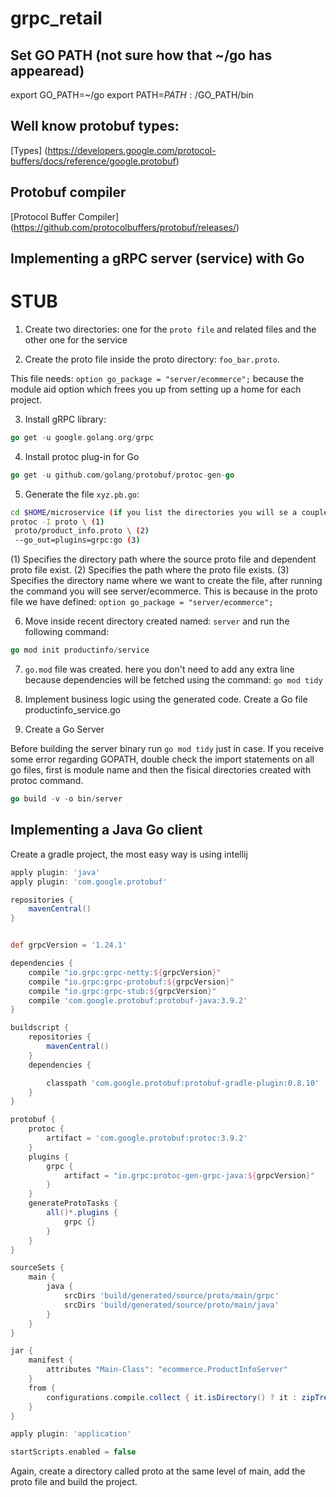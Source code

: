 # grpc_retail

## Set GO PATH (not sure how that ~/go has appearead) 

export GO_PATH=~/go
export PATH=$PATH:/$GO_PATH/bin

## Well know protobuf types:

[Types] (https://developers.google.com/protocol-buffers/docs/reference/google.protobuf)


## Protobuf compiler

[Protocol Buffer Compiler] (https://github.com/protocolbuffers/protobuf/releases/)

## Implementing a gRPC server (service) with Go

# STUB

1. Create two directories: one for the `proto file` and related files and the other one for the service

2. Create the proto file inside the proto directory: `foo_bar.proto`. 

This file needs: `option go_package = "server/ecommerce";` because the module aid option which frees you up from setting up a home for each project.

3. Install gRPC library:

```go
go get -u google.golang.org/grpc
```

4. Install protoc plug-in for Go

```go
go get -u github.com/golang/protobuf/protoc-gen-go
```

5. Generate the file `xyz.pb.go`:

```bash
cd $HOME/microservice (if you list the directories you will se a couple of directories: service_directory & proto)
protoc -I proto \ (1)
 proto/product_info.proto \ (2)
 --go_out=plugins=grpc:go (3)
```

(1) Specifies the directory path where the source proto file and dependent proto file exist.
(2) Specifies the path where the proto file exists.
(3) Specifies the directory name where we want to create the file, after running the command you will see server/ecommerce.
This is because in the proto file we have defined: `option go_package = "server/ecommerce";`

6. Move inside recent directory created named: `server` and run the following command:

```go
go mod init productinfo/service
```

7. `go.mod` file was created. here you don't need to add any extra line because dependencies will be fetched using the command: `go mod tidy`


8. Implement business logic using the generated code. Create a Go file productinfo_service.go

9. Create a Go Server

Before building the server binary run `go mod tidy` just in case. If you receive some error regarding GOPATH, double check the import statements 
on all go files, first is module name and then the fisical directories created with protoc command.

```go
go build -v -o bin/server
```


## Implementing a Java Go client


Create a gradle project, the most easy way is  using intellij

```gradle
apply plugin: 'java'
apply plugin: 'com.google.protobuf'

repositories {
    mavenCentral()
}


def grpcVersion = '1.24.1'

dependencies {
    compile "io.grpc:grpc-netty:${grpcVersion}"
    compile "io.grpc:grpc-protobuf:${grpcVersion}"
    compile "io.grpc:grpc-stub:${grpcVersion}"
    compile 'com.google.protobuf:protobuf-java:3.9.2'
}

buildscript {
    repositories {
        mavenCentral()
    }
    dependencies {

        classpath 'com.google.protobuf:protobuf-gradle-plugin:0.8.10'
    }
}

protobuf {
    protoc {
        artifact = 'com.google.protobuf:protoc:3.9.2'
    }
    plugins {
        grpc {
            artifact = "io.grpc:protoc-gen-grpc-java:${grpcVersion}"
        }
    }
    generateProtoTasks {
        all()*.plugins {
            grpc {}
        }
    }
}

sourceSets {
    main {
        java {
            srcDirs 'build/generated/source/proto/main/grpc'
            srcDirs 'build/generated/source/proto/main/java'
        }
    }
}

jar {
    manifest {
        attributes "Main-Class": "ecommerce.ProductInfoServer"
    }
    from {
        configurations.compile.collect { it.isDirectory() ? it : zipTree(it) }
    }
}

apply plugin: 'application'

startScripts.enabled = false
```
Again, create a directory called proto at the same level of main, add the proto file and build the project.

